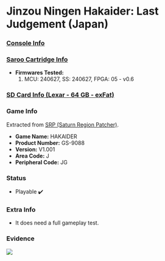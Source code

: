 # Jinzou Ningen Hakaider: Last Judgement (Japan)

### [Console Info](../../../../Info/Consoles/VA13/README.md)

### [Saroo Cartridge Info](../../../../Info/Cartridges/RetroGameParadiseStore/1.32F/README.md)

- <b>Firmwares Tested:</b>
  1. MCU: 240627, SS: 240627, FPGA: 05 - v0.6

### [SD Card Info (Lexar - 64 GB - exFat)](../../../../Info/SdCards/Lexar/64GB/exfat/README.md)

### Game Info

Extracted from [SRP (Saturn Region Patcher)](https://segaxtreme.net/resources/saturn-region-patcher.81/download).

- <b>Game Name:</b> HAKAIDER
- <b>Product Number:</b> GS-9088
- <b>Version:</b> V1.001
- <b>Area Code:</b> J
- <b>Peripheral Code:</b> JG

### Status

- Playable :heavy_check_mark:

### Extra Info

- It does need a full gameplay test.

### Evidence

[![](https://img.youtube.com/vi/Sb0xhR7JyCQ/0.jpg)](https://www.youtube.com/watch?v=Sb0xhR7JyCQ)
